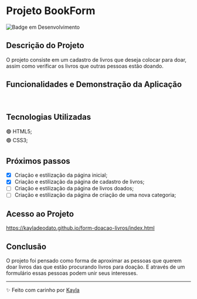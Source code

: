 # Projeto BookForm

![Badge em Desenvolvimento](http://img.shields.io/static/v1?label=STATUS&message=EM%20DESENVOLVIMENTO&color=GREEN&style=for-the-badge)

## Descrição do Projeto
O projeto consiste em um cadastro de livros que deseja colocar para doar, assim como verificar os livros que outras pessoas estão doando. <br>

## Funcionalidades e Demonstração da Aplicação
<br>

## Tecnologias Utilizadas
🟢 HTML5;<br>
🟢 CSS3;
<br>

## Próximos passos
- [X] Criação e estilização da página inicial;<br>
- [X] Criação e estilização da página de cadastro de livros;<br>
- [ ] Criação e estilização da página de livros doados;<br>
- [ ] Criação e estilização da página de criação de uma nova categoria;<br>

## Acesso ao Projeto
https://kayladeodato.github.io/form-doacao-livros/index.html<br>

## Conclusão
O projeto foi pensado como forma de aproximar as pessoas que querem doar livros das que estão procurando livros para doação. E através de um formulário essas pessoas podem unir seus interesses.

------------

✨ Feito com carinho por [Kayla](http://https://www.linkedin.com/in/kayla-deodato/ "Kayla")

